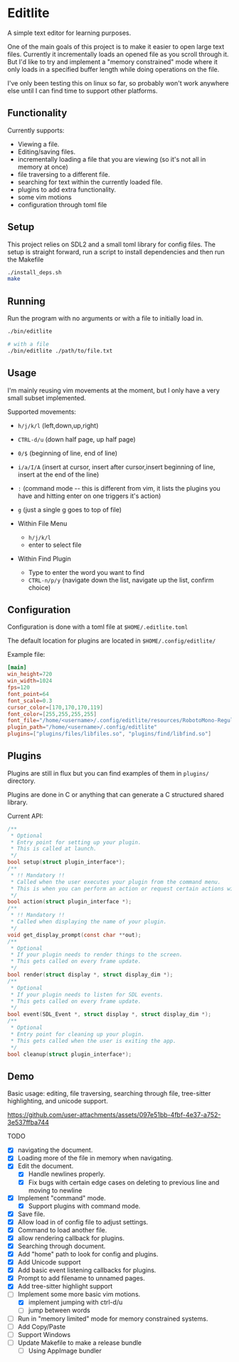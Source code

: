 # Editlite

A simple text editor for learning purposes.

One of the main goals of this project is to make it easier to open large text files. Currently it incrementally loads an opened file as you scroll through it.
But I'd like to try and implement a "memory constrained" mode where it only loads in a specified buffer length while doing operations on the file.

I've only been testing this on linux so far, so probably won't work anywhere else until I can find time to support other platforms.

## Functionality

Currently supports:
- Viewing a file.
- Editing/saving files.
- incrementally loading a file that you are viewing (so it's not all in memory at once)
- file traversing to a different file.
- searching for text within the currently loaded file.
- plugins to add extra functionality.
- some vim motions
- configuration through toml file

## Setup

This project relies on SDL2 and a small toml library for config files.
The setup is straight forward, run a script to install dependencies and then run the Makefile


```bash
./install_deps.sh
make
```

## Running

Run the program with no arguments or with a file to initially load in.
```bash
./bin/editlite
```

```bash
# with a file
./bin/editlite ./path/to/file.txt
```

## Usage

I'm mainly reusing vim movements at the moment, but I only have a very small subset implemented.

Supported movements:
- `h/j/k/l` (left,down,up,right)
- `CTRL-d/u` (down half page, up half page)
- `0/$` (beginning of line, end of line)
- `i/a/I/A` (insert at cursor, insert after cursor,insert beginning of line, insert at the end of the line)
- `:` (command mode -- this is different from vim, it lists the plugins you have and hitting enter on one triggers it's action)
- `g` (just a single g goes to top of file)

- Within File Menu
    - `h/j/k/l`
    - enter to select file
- Within Find Plugin
    - Type to enter the word you want to find
    - `CTRL-n/p/y` (navigate down the list, navigate up the list, confirm choice)

## Configuration

Configuration is done with a toml file at `$HOME/.editlite.toml`

The default location for plugins are located in `$HOME/.config/editlite/`

Example file:
```toml
[main]
win_height=720
win_width=1024
fps=120
font_point=64
font_scale=0.3
cursor_color=[170,170,170,119]
font_color=[255,255,255,255]
font_file="/home/<username>/.config/editlite/resources/RobotoMono-Regular.ttf"
plugin_path="/home/<username>/.config/editlite"
plugins=["plugins/files/libfiles.so", "plugins/find/libfind.so"]
```

## Plugins

Plugins are still in flux but you can find examples of them in `plugins/` directory.

Plugins are done in C or anything that can generate a C structured shared library.

Current API:
```c
/**
 * Optional
 * Entry point for setting up your plugin.
 * This is called at launch.
 */
bool setup(struct plugin_interface*);
/**
 * !! Mandatory !!
 * Called when the user executes your plugin from the command menu.
 * This is when you can perform an action or request certain actions with dispatch calls.
 */
bool action(struct plugin_interface *);
/**
 * !! Mandatory !!
 * Called when displaying the name of your plugin.
 */
void get_display_prompt(const char **out);
/**
 * Optional
 * If your plugin needs to render things to the screen.
 * This gets called on every frame update.
 */
bool render(struct display *, struct display_dim *);
/**
 * Optional
 * If your plugin needs to listen for SDL events.
 * This gets called on every frame update.
 */
bool event(SDL_Event *, struct display *, struct display_dim *);
/**
 * Optional
 * Entry point for cleaning up your plugin.
 * This gets called when the user is exiting the app.
 */
bool cleanup(struct plugin_interface*);
```

## Demo

Basic usage: editing, file traversing, searching through file, tree-sitter highlighting, and unicode support.

https://github.com/user-attachments/assets/097e51bb-4fbf-4e37-a752-3e537ffba744

TODO
- [x] navigating the document.
- [x] Loading more of the file in memory when navigating.
- [x] Edit the document.
    - [x] Handle newlines properly.
    - [x] Fix bugs with certain edge cases on deleting to previous line and moving to newline
- [x] Implement "command" mode.
    - [x] Support plugins with command mode.
- [x] Save file.
- [x] Allow load in of config file to adjust settings.
- [x] Command to load another file.
- [x] allow rendering callback for plugins.
- [x] Searching through document.
- [x] Add "home" path to look for config and plugins.
- [x] Add Unicode support
- [x] Add basic event listening callbacks for plugins.
- [x] Prompt to add filename to unnamed pages.
- [x] Add tree-sitter highlight support
- [ ] Implement some more basic vim motions.
    - [x] implement jumping with ctrl-d/u
    - [ ] jump between words
- [ ] Run in "memory limited" mode for memory constrained systems.
- [ ] Add Copy/Paste
- [ ] Support Windows
- [ ] Update Makefile to make a release bundle
    - [ ] Using AppImage bundler
